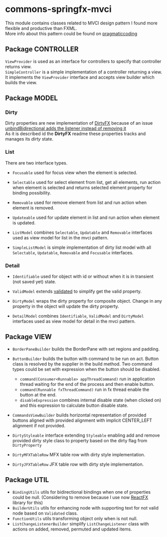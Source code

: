 # commons-springfx-mvci

This module contains classes related to MVCI design pattern I found more flexible and productive than FXML.  
More info about this pattern could be found on [pragmaticcoding](https://www.pragmaticcoding.ca/javafx/mvci/)

## Package CONTROLLER

`ViewProvider` is used as an interface for controllers to specify that controller returns view.  
`SimpleController` is a simple implementation of a controller returning a view. It implements the `ViewProvider` interface and
accepts view builder which builds the view.

## Package MODEL

### Dirty

Dirty properties are new implementation of [DirtyFX](https://github.com/thomasnield/DirtyFX) because of an issue [unbindBidirectional adds the listener instead of removing it](https://github.com/thomasnield/DirtyFX/issues/3)  
As it is described id the **DirtyFX** readme these properties tracks and manages its *dirty* state.

### List

There are two interface types.
* `Focusable` used for focus view when the element is selected.
* `Selectable` used for select element from list, get all elements, run action when element is selected and returns selected element property for binding possibility.
* `Removable` used for remove element from list and run action when element is removed.
* `Updateable` used for update element in list and run action when element is updated.
  
* `ListModel` combines `Selectable`, `Updatable` and `Removable` interfaces used as view model for list in the mvci pattern.
* `SimpleListModel` is simple implementation of dirty list model with all `Selectable`, `Updatable`, `Removable` and `Focusable` interfaces.

### Detail

* `Identifiable` used for object with id or without when it is in transient (not saved yet) state.
* `ValidModel` extends [validated](https://github.com/palexdev/MaterialFX/blob/main/materialfx/src/main/java/io/github/palexdev/materialfx/validation/Validated.java) to simplify get the valid property.
* `DirtyModel` wraps the dirty property for composite object. Change in any property in the object will update the dirty property.
  
* `DetailModel` combines `Identifiable`, `ValidModel` and `DirtyModel` interfaces used as view model for detail in the mvci pattern.

## Package VIEW

* `BorderPaneBuilder` builds the BorderPane with set regions and padding.
* `ButtonBuilder` builds the button with command to be run on act. Button class is resolved by the supplier in the build method. Two command types could be set with expression when the button should be disabled.
  * `command(Consumer<Runnable> appThreadCommand)` run in application thread waiting for the end of the process and then enable button.
  * `command(Runnable fxThreadCommand)` run in fx thread enable the button at the end.
  * `disableExpression` combines internal disable state (when clicked on) and this expression to calculate button disable state.
* `CommandsViewBuilder` builds horizontal representation of provided buttons aligned with provided alignment with implicit CENTER_LEFT alignment if not provided.


* `DirtyStyleable` interface extending `Styleable` enabling add and remove provided dirty style class to property based on the dirty flag from `DirtyProperty`
* `DirtyMFXTableRow` MFX table row with dirty style implementation.
* `DirtyJFXTableRow` JFX table row with dirty style implementation.

## Package UTIL

* `BindingUtils` utils for bidirectional bindings when one of properties could be null. (Considering to remove because I use now [ReactFX](https://github.com/TomasMikula/ReactFX) library for this)
* `BuilderUtils` utils for enhancing node with supporting text for not valid node based on `Validated` class.
* `FunctionUtils` utils transforming object only when is not null.
* `ListChangeListenerBuilder` simplify `ListChangeListener` class with actions on added, removed, permuted and updated items.

